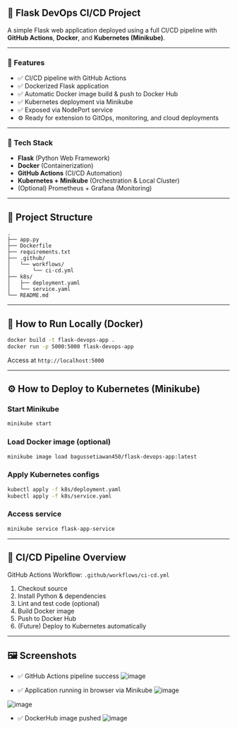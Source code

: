 ## 🚀 Flask DevOps CI/CD Project

A simple Flask web application deployed using a full CI/CD pipeline with **GitHub Actions**, **Docker**, and **Kubernetes (Minikube)**.

---

### 📌 Features

* ✅ CI/CD pipeline with GitHub Actions
* ✅ Dockerized Flask application
* ✅ Automatic Docker image build & push to Docker Hub
* ✅ Kubernetes deployment via Minikube
* ✅ Exposed via NodePort service
* ⚙️ Ready for extension to GitOps, monitoring, and cloud deployments

---

### 🧱 Tech Stack

* **Flask** (Python Web Framework)
* **Docker** (Containerization)
* **GitHub Actions** (CI/CD Automation)
* **Kubernetes + Minikube** (Orchestration & Local Cluster)
* (Optional) Prometheus + Grafana (Monitoring)

---

## 📁 Project Structure

```
.
├── app.py
├── Dockerfile
├── requirements.txt
├── .github/
│   └── workflows/
│       └── ci-cd.yml
├── k8s/
│   ├── deployment.yaml
│   └── service.yaml
└── README.md
```

---

## 🔧 How to Run Locally (Docker)

```bash
docker build -t flask-devops-app .
docker run -p 5000:5000 flask-devops-app
```

Access at `http://localhost:5000`

---

## ⚙️ How to Deploy to Kubernetes (Minikube)

### Start Minikube

```bash
minikube start
```

### Load Docker image (optional)

```bash
minikube image load bagussetiawan450/flask-devops-app:latest
```

### Apply Kubernetes configs

```bash
kubectl apply -f k8s/deployment.yaml
kubectl apply -f k8s/service.yaml
```

### Access service

```bash
minikube service flask-app-service
```

---

## 🔄 CI/CD Pipeline Overview

GitHub Actions Workflow: `.github/workflows/ci-cd.yml`

1. Checkout source
2. Install Python & dependencies
3. Lint and test code (optional)
4. Build Docker image
5. Push to Docker Hub
6. (Future) Deploy to Kubernetes automatically

---

## 🖼️ Screenshots

* ✅ GitHub Actions pipeline success
![image](https://github.com/user-attachments/assets/fa5f3ba6-cfba-493c-bfc5-54f7c206f4b6)

* ✅ Application running in browser via Minikube
![image](https://github.com/user-attachments/assets/86ff01a2-ed04-4b45-bb37-5707ba0fd5d0)

![image](https://github.com/user-attachments/assets/99822668-affd-419b-a017-e8d8aa480fe0)

* ✅ DockerHub image pushed
![image](https://github.com/user-attachments/assets/d4866401-f65e-473e-a793-29e831447a28)
